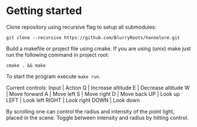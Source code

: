 # Getting started

Clone repository using recursive flag to setup all submodules:
```
git clone --recursive https://github.com/BlurryRoots/hannelore.git
```

Build a makefile or project file using cmake.
If you are using (unix) make just run the following command in project root:

```
cmake . && make
```

To start the program execute ```make run```.

Current controls:
Input | Action
Q | Increase altitude
E | Decrease altitude
W | Move forward
A | Move left
S | Move right
D | Move back
UP | Look up
LEFT | Look left
RIGHT | Look right
DOWN | Look down

By scrolling one can control the radius and intensity of the point light,
placed in the scene. Toggle between intensity and radius by hitting control.
